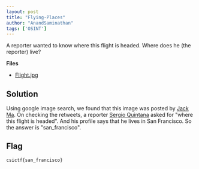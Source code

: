 ```yaml
---
layout: post
title: "Flying-Places"
author: "AnandSaminathan"
tags: ['OSINT']
---
```


A reporter wanted to know where this flight is headed. Where does he (the reporter) live?

**Files**
- [Flight.jpg]({{site.baseurl}}/assets/Flying-Places/Flight.jpg)


## Solution

Using google image search, we found that this image was posted by [Jack Ma](https://twitter.com/jackma?lang=en). On checking the retweets, a reporter [Sergio Quintana](https://twitter.com/svqjournalist) asked for "where this flight is headed". And his profile says that he lives in San Francisco. So the answer is "san_francisco".

## Flag
```
csictf{san_francisco} 
```

